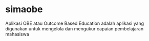 # simaobe
Aplikasi OBE atau Outcome Based Education adalah aplikasi yang digunakan untuk mengelola dan mengukur capaian pembelajaran mahasiswa
